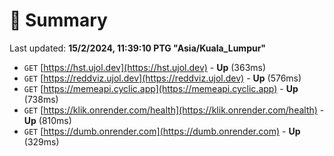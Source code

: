 # 📖 Summary
Last updated: **15/2/2024, 11:39:10 PTG "Asia/Kuala_Lumpur"**

- `GET` [https://hst.ujol.dev](https://hst.ujol.dev) - **Up** (363ms)
- `GET` [https://reddviz.ujol.dev](https://reddviz.ujol.dev) - **Up** (576ms)
- `GET` [https://memeapi.cyclic.app](https://memeapi.cyclic.app) - **Up** (738ms)
- `GET` [https://klik.onrender.com/health](https://klik.onrender.com/health) - **Up** (810ms)
- `GET` [https://dumb.onrender.com](https://dumb.onrender.com) - **Up** (329ms)
